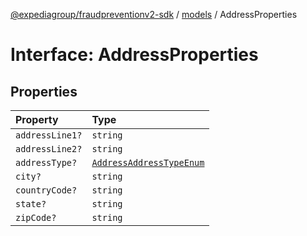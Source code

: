 [@expediagroup/fraudpreventionv2-sdk](../../index.md) / [models](../index.md) / AddressProperties

# Interface: AddressProperties

## Properties

| Property | Type |
| :------ | :------ |
| `addressLine1?` | `string` |
| `addressLine2?` | `string` |
| `addressType?` | [`AddressAddressTypeEnum`](../type-aliases/AddressAddressTypeEnum.md) |
| `city?` | `string` |
| `countryCode?` | `string` |
| `state?` | `string` |
| `zipCode?` | `string` |
